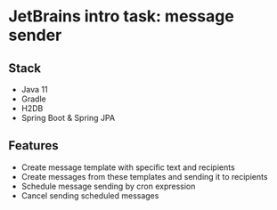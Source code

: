 # JetBrains intro task: message sender

## Stack 

- Java 11
- Gradle
- H2DB
- Spring Boot & Spring JPA

## Features 

- Create message template with specific text and recipients
- Create messages from these templates and sending it to recipients
- Schedule message sending by cron expression
- Cancel sending scheduled messages
